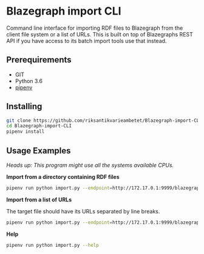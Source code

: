 # Blazegraph import CLI

Command line interface for importing RDF files to Blazegraph from the client file system or a list of URLs. This is built on top of Blazegraphs REST API if you have access to its batch import tools use that instead.

## Prerequirements

 - GIT
 - Python 3.6
 - [pipenv](https://docs.pipenv.org/)

## Installing

```bash
git clone https://github.com/riksantikvarieambetet/Blazegraph-import-CLI.git
cd Blazegraph-import-CLI
pipenv install
```

## Usage Examples

*Heads up: This program might use all the systems available CPUs.*

**Import from a directory containing RDF files**

```bash
pipenv run python import.py --endpoint=http://172.17.0.1:9999/blazegraph/ --namespace=kb --rdfs=/path/to/dir
```

**Import from a list of URLs**

The target file should have its URLs separated by line breaks.

```bash
pipenv run python import.py --endpoint=http://172.17.0.1:9999/blazegraph/ --namespace=kb --urls=/path/to/file.txt
```

**Help**

```bash
pipenv run python import.py --help
```
